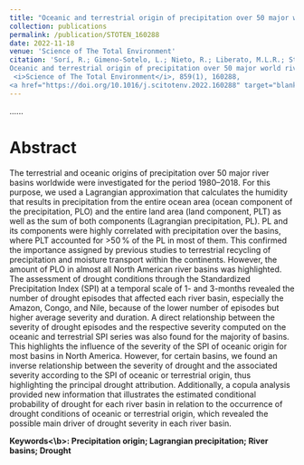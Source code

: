 ```yaml
---
title: "Oceanic and terrestrial origin of precipitation over 50 major world river basins: Implications for the occurrence of drought"
collection: publications
permalink: /publication/STOTEN_160288
date: 2022-11-18
venue: 'Science of The Total Environment'
citation: 'Sorí, R.; Gimeno-Sotelo, L.; Nieto, R.; Liberato, M.L.R.; Stojanovic, M.; <b>Pérez-Alarcón, A.</b>; Fernández-Alvarez, J.C.; Gimeno, L. (2022).
Oceanic and terrestrial origin of precipitation over 50 major world river basins: Implications for the occurrence of drought.
 <i>Science of The Total Environment</i>, 859(1), 160288,
<a href="https://doi.org/10.1016/j.scitotenv.2022.160288" target="blank">https://doi.org/10.1016/j.scitotenv.2022.160288</a>'
---
```


......  

# Abstract

The terrestrial and oceanic origins of precipitation over 50 major river basins worldwide were investigated for the period 1980–2018.
For this purpose, we used a Lagrangian approximation that calculates the humidity that results in precipitation from the entire ocean 
area (ocean component of the precipitation, PLO) and the entire land area (land component, PLT) as well as the sum of both components 
(Lagrangian precipitation, PL). PL and its components were highly correlated with precipitation over the basins, where PLT accounted
for >50 % of the PL in most of them. This confirmed the importance assigned by previous studies to terrestrial recycling of precipitation
and moisture transport within the continents. However, the amount of PLO in almost all North American river basins was highlighted. 
The assessment of drought conditions through the Standardized Precipitation Index (SPI) at a temporal scale of 1- and 3-months revealed 
the number of drought episodes that affected each river basin, especially the Amazon, Congo, and Nile, because of the lower number of
episodes but higher average severity and duration. A direct relationship between the severity of drought episodes and the respective 
severity computed on the oceanic and terrestrial SPI series was also found for the majority of basins. This highlights the influence of
the severity of the SPI of oceanic origin for most basins in North America. However, for certain basins, we found an inverse relationship
between the severity of drought and the associated severity according to the SPI of oceanic or terrestrial origin, thus highlighting the
principal drought attribution. Additionally, a copula analysis provided new information that illustrates the estimated conditional 
probability of drought for each river basin in relation to the occurrence of drought conditions of oceanic or terrestrial origin, which
revealed the possible main driver of drought severity in each river basin.

<b>Keywords<\b>: Precipitation origin; Lagrangian precipitation; River basins; Drought
